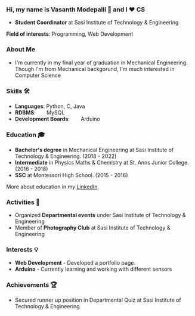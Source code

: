 

<!--
### Hi there 👋
**VasanthModepalli/VasanthModepalli** is a ✨ _special_ ✨ repository because its `README.md` (this file) appears on your GitHub profile.

Here are some ideas to get you started:

- 🔭 I’m currently working on ...
- 🌱 I’m currently learning ...
- 👯 I’m looking to collaborate on ...
- 🤔 I’m looking for help with ...
- 💬 Ask me about ...
- 📫 How to reach me: ...
- 😄 Pronouns: ...
- ⚡ Fun fact: ...
-->

### Hi, my name is Vasanth Modepalli 👋 and I ❤️ CS
- **Student Coordinator** at Sasi Institute of Technology & Engineering

**Field of interests**: Programming, Web Development

### About Me
- I'm currently in my final year of graduation in Mechanical Engineering. Though I'm from Mechanical backgorund, I'm much interested in Computer Science

### Skills 🛠️
- **Languages**:        Python, C, Java
- **RDBMS**:   &nbsp;   MySQL
- **Development Boards**:   &nbsp;   Arduino


### Education 🎓

- **Bachelor's degree** in Mechanical Engineering at Sasi Institute of Technology & Engineering. (2018 - 2022)
- **Intermediate** in Physics Maths & Chemistry at St. Anns Junior College. (2016 - 2018)
- **SSC**  at Montessori High School. (2015 - 2016)


More about education in my [LinkedIn](https://www.linkedin.com/in/vasanth-modepalli/).

### Activities 🐾

- Organized **Departmental events** under Sasi Institute of Technology & Engineering
- Member of **Photography Club** at Sasi Institute of Technology & Engineering


### Interests 💡
- **Web Development** - Developed a portfolio page.
- **Arduino** - Currently learning and working with different sensors


### Achievements 🏆
- Secured runner up position in Departmental Quiz at Sasi Institute of Technology & Engineering



